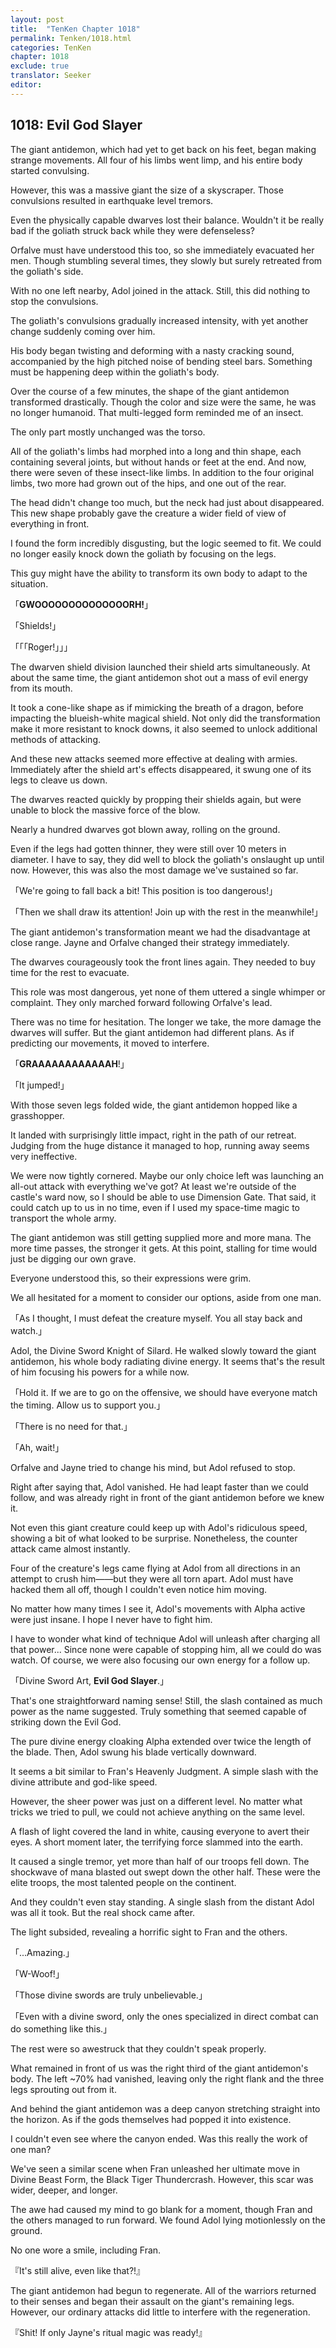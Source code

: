 ```yaml
---
layout: post
title:  "TenKen Chapter 1018"
permalink: Tenken/1018.html
categories: TenKen
chapter: 1018
exclude: true
translator: Seeker
editor: 
---
```

<h2>1018: Evil God Slayer</h2>

The giant antidemon, which had yet to get back on his feet, began making strange movements. All four of his limbs went limp, and his entire body started convulsing.

However, this was a massive giant the size of a skyscraper. Those convulsions resulted in earthquake level tremors.

Even the physically capable dwarves lost their balance. Wouldn't it be really bad if the goliath struck back while they were defenseless?

Orfalve must have understood this too, so she immediately evacuated her men. Though stumbling several times, they slowly but surely retreated from the goliath's side.

With no one left nearby, Adol joined in the attack. Still, this did nothing to stop the convulsions.

The goliath's convulsions gradually increased intensity, with yet another change suddenly coming over him.

His body began twisting and deforming with a nasty cracking sound, accompanied by the high pitched noise of bending steel bars. Something must be happening deep within the goliath's body.

Over the course of a few minutes, the shape of the giant antidemon transformed drastically. Though the color and size were the same, he was no longer humanoid. That multi-legged form reminded me of an insect.

The only part mostly unchanged was the torso.

All of the goliath's limbs had morphed into a long and thin shape, each containing several joints, but without hands or feet at the end. And now, there were seven of these insect-like limbs. In addition to the four original limbs, two more had grown out of the hips, and one out of the rear.

The head didn't change too much, but the neck had just about disappeared. This new shape probably gave the creature a wider field of view of everything in front.

I found the form incredibly disgusting, but the logic seemed to fit. We could no longer easily knock down the goliath by focusing on the legs.

This guy might have the ability to transform its own body to adapt to the situation.

「**GWOOOOOOOOOOOOOORH!**」

「Shields!」

「「「Roger!」」」

The dwarven shield division launched their shield arts simultaneously. At about the same time, the giant antidemon shot out a mass of evil energy from its mouth.

It took a cone-like shape as if mimicking the breath of a dragon, before impacting the blueish-white magical shield. Not only did the transformation make it more resistant to knock downs, it also seemed to unlock additional methods of attacking.

And these new attacks seemed more effective at dealing with armies. Immediately after the shield art's effects disappeared, it swung one of its legs to cleave us down.

The dwarves reacted quickly by propping their shields again, but were unable to block the massive force of the blow.

Nearly a hundred dwarves got blown away, rolling on the ground.

Even if the legs had gotten thinner, they were still over 10 meters in diameter. I have to say, they did well to block the goliath's onslaught up until now. However, this was also the most damage we've sustained so far.

「We're going to fall back a bit! This position is too dangerous!」

「Then we shall draw its attention! Join up with the rest in the meanwhile!」

The giant antidemon's transformation meant we had the disadvantage at close range. Jayne and Orfalve changed their strategy immediately.

The dwarves courageously took the front lines again. They needed to buy time for the rest to evacuate.

This role was most dangerous, yet none of them uttered a single whimper or complaint. They only marched forward following Orfalve's lead.

There was no time for hesitation. The longer we take, the more damage the dwarves will suffer. But the giant antidemon had different plans. As if predicting our movements, it moved to interfere.

「**GRAAAAAAAAAAAAH**!」

「It jumped!」

With those seven legs folded wide, the giant antidemon hopped like a grasshopper.

It landed with surprisingly little impact, right in the path of our retreat. Judging from the huge distance it managed to hop, running away seems very ineffective.

We were now tightly cornered. Maybe our only choice left was launching an all-out attack with everything we've got? At least we're outside of the castle's ward now, so I should be able to use Dimension Gate. That said, it could catch up to us in no time, even if I used my space-time magic to transport the whole army.

The giant antidemon was still getting supplied more and more mana. The more time passes, the stronger it gets. At this point, stalling for time would just be digging our own grave.

Everyone understood this, so their expressions were grim.

We all hesitated for a moment to consider our options, aside from one man.

「As I thought, I must defeat the creature myself. You all stay back and watch.」

Adol, the Divine Sword Knight of Silard. He walked slowly toward the giant antidemon, his whole body radiating divine energy. It seems that's the result of him focusing his powers for a while now.

「Hold it. If we are to go on the offensive, we should have everyone match the timing. Allow us to support you.」

「There is no need for that.」

「Ah, wait!」

Orfalve and Jayne tried to change his mind, but Adol refused to stop.

Right after saying that, Adol vanished. He had leapt faster than we could follow, and was already right in front of the giant antidemon before we knew it.

Not even this giant creature could keep up with Adol's ridiculous speed, showing a bit of what looked to be surprise. Nonetheless, the counter attack came almost instantly.

Four of the creature's legs came flying at Adol from all directions in an attempt to crush him――but they were all torn apart. Adol must have hacked them all off, though I couldn't even notice him moving.

No matter how many times I see it, Adol's movements with Alpha active were just insane. I hope I never have to fight him.

I have to wonder what kind of technique Adol will unleash after charging all that power... Since none were capable of stopping him, all we could do was watch. Of course, we were also focusing our own energy for a follow up.

「Divine Sword Art, **Evil God Slayer**.」

That's one straightforward naming sense! Still, the slash contained as much power as the name suggested. Truly something that seemed capable of striking down the Evil God.

The pure divine energy cloaking Alpha extended over twice the length of the blade. Then, Adol swung his blade vertically downward.

It seems a bit similar to Fran's Heavenly Judgment. A simple slash with the divine attribute and god-like speed.

However, the sheer power was just on a different level. No matter what tricks we tried to pull, we could not achieve anything on the same level.

A flash of light covered the land in white, causing everyone to avert their eyes. A short moment later, the terrifying force slammed into the earth.

It caused a single tremor, yet more than half of our troops fell down. The shockwave of mana blasted out swept down the other half. These were the elite troops, the most talented people on the continent.

And they couldn't even stay standing. A single slash from the distant Adol was all it took. But the real shock came after.

The light subsided, revealing a horrific sight to Fran and the others.

「...Amazing.」

「W-Woof!」

「Those divine swords are truly unbelievable.」

「Even with a divine sword, only the ones specialized in direct combat can do something like this.」

The rest were so awestruck that they couldn't speak properly.

What remained in front of us was the right third of the giant antidemon's body. The left ~70% had vanished, leaving only the right flank and the three legs sprouting out from it.

And behind the giant antidemon was a deep canyon stretching straight into the horizon. As if the gods themselves had popped it into existence.

I couldn't even see where the canyon ended. Was this really the work of one man?

We've seen a similar scene when Fran unleashed her ultimate move in Divine Beast Form, the Black Tiger Thundercrash. However, this scar was wider, deeper, and longer.

The awe had caused my mind to go blank for a moment, though Fran and the others managed to run forward. We found Adol lying motionlessly on the ground.

No one wore a smile, including Fran.

『It's still alive, even like that?!』

The giant antidemon had begun to regenerate. All of the warriors returned to their senses and began their assault on the giant's remaining legs. However, our ordinary attacks did little to interfere with the regeneration.

『Shit! If only Jayne's ritual magic was ready!』



